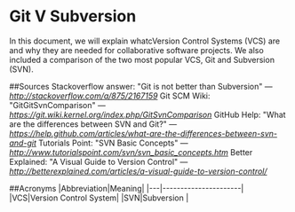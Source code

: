 # Git V Subversion
In this document, we will explain whatcVersion Control Systems (VCS) are and why they are needed for collaborative software projects.
We also included a comparison of the two most popular VCS, Git and Subversion (SVN).

##Sources
Stackoverflow answer: "Git is not better than Subversion" &mdash; <cite>http://stackoverflow.com/a/875/2167159</cite>
Git SCM Wiki: "GitGitSvnComparison" &mdash; <cite>https://git.wiki.kernel.org/index.php/GitSvnComparison</cite>
GitHub Help: "What are the differences between SVN and Git?" &mdash; <cite>https://help.github.com/articles/what-are-the-differences-between-svn-and-git</cite>
Tutorials Point: "SVN Basic Concepts" &mdash; <cite>http://www.tutorialspoint.com/svn/svn_basic_concepts.htm</cite>
Better Explained: "A Visual Guide to Version Control" &mdash; <cite>http://betterexplained.com/articles/a-visual-guide-to-version-control/</cite>

##Acronyms
|Abbreviation|Meaning|
|---|----------------------|
|VCS|Version Control System|
|SVN|Subversion            |
